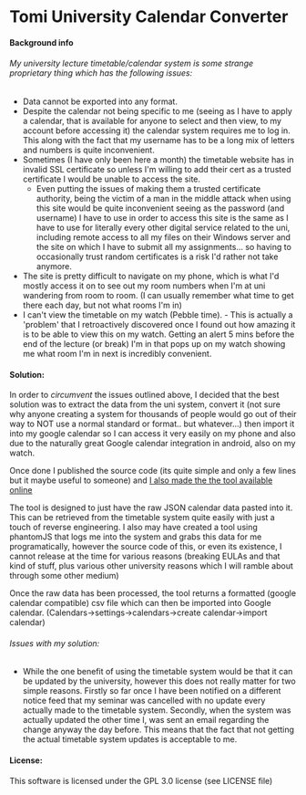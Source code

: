 # Tomi University Calendar Converter

#### Background info

###### My university lecture timetable/calendar system is some strange proprietary thing which has the following issues:

* Data cannot be exported into any format.
* Despite the calendar not being specific to me (seeing as I have to apply a calendar, that is available for anyone to select and then view, to my account before accessing it) the calendar system requires me to log in. This along with the fact that my username has to be a long mix of letters and numbers is quite inconvenient.
* Sometimes (I have only been here a month) the timetable website has in invalid SSL certificate so unless I'm willing to add their cert as a trusted certificate I would be unable to access the site.
  * Even putting the issues of making them a trusted certificate authority, being the victim of a man in the middle attack when using this site would be quite inconvenient seeing as the password (and username) I have to use in order to access this site is the same as I have to use for literally every other digital service related to the uni, including remote access to all my files on their Windows server and the site on which I have to submit all my assignments... so having to occasionally trust random certificates is a risk I'd rather not take anymore.
* The site is pretty difficult to navigate on my phone, which is what I'd mostly access it on to see out my room numbers when I'm at uni wandering from room to room. (I can usually remember what time to get there each day, but not what rooms I'm in)
* I can't view the timetable on my watch (Pebble time). - This is actually a 'problem' that I retroactively discovered once I found out how amazing it is to be able to view this on my watch. Getting an alert 5 mins before the end of the lecture (or break) I'm in that pops up on my watch showing me what room I'm in next is incredibly convenient.

#### Solution:

In order to *circumvent* the issues outlined above, I decided that the best solution was to extract the data from the uni system, convert it (not sure why anyone creating a system for thousands of people would go out of their way to NOT use a normal standard or format.. but whatever...) then import it into my google calendar so I can access it very easily on my phone and also due to the naturally great Google calendar integration in android, also on my watch.

Once done I published the source code (its quite simple and only a few lines but it maybe useful to someone) and [I also made the the tool available online](http://tools.tomi33.co.uk/uni-calendar-converter/ "Calendar converter")

The tool is designed to just have the raw JSON calendar data pasted into it. This can be retrieved from the timetable system quite easily with just a touch of reverse engineering. I also may have created a tool using phantomJS that logs me into the system and grabs this data for me programatically, however the source code of this, or even its existence, I cannot release at the time for various reasons (breaking EULAs and that kind of stuff, plus various other university reasons which I will ramble about through some other medium)  

Once the raw data has been processed, the tool returns a formatted (google calendar compatible) csv file which can then be imported into Google calendar. (Calendars->settings->calendars->create calendar->import calendar)

###### Issues with my solution:

* While the one benefit of using the timetable system would be that it can be updated by the university, however this does not really matter for two simple reasons. Firstly so far once I have been notified on a different notice feed that my seminar was cancelled with no update every actually made to the timetable system. Secondly, when the system was actually updated the other time I, was sent an email regarding the change anyway the day before. This means that the fact that not getting the actual timetable system updates is acceptable to me.

#### License:

This software is licensed under the GPL 3.0 license (see LICENSE file)
